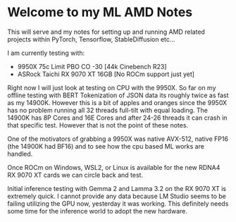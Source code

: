 # Welcome to my ML AMD Notes

This will serve and my notes for setting up and running AMD related projects within PyTorch, Tensorflow, StableDiffusion etc...

I am currently testing with:

- 9950X 75c Limit PBO CO -30 [44k Cinebench R23]
- ASRock Taichi RX 9070 XT 16GB [No ROCm support just yet]

Right now I will just look at testing on CPU with the 9950X. So far on my offline testing with BERT Tokenization of JSON data its roughly twice as fast as my 14900K. However this is a bit of apples and oranges since the 9950X has no problem running all 32 threads full-tilt with equal loading. The 14900K has 8P Cores and 16E Cores and after 24-26 threads it can crash in that specific test. However that is not the point of these notes.

One of the motivators of grabbing a 9950X was native AVX-512, native FP16 (the 14900K had BF16) and to see how the cpu based ML works are handled. 

Once ROCm on Windows, WSL2, or Linux is available for the new RDNA4 RX 9070 XT cards we can circle back and test.

Initial inference testing with Gemma 2 and Lamma 3.2 on the RX 9070 XT is extremely quick. I cannot provide any data because LM Studio seems to be failing utilizing the GPU now, yesterday it was working. This definitely needs some time for the inference world to adopt the new hardware. 

